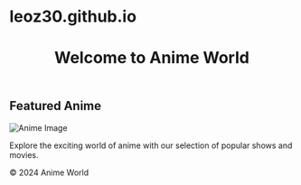 # leoz30.github.io
<!DOCTYPE html>
<html lang="en">
<head>
    <meta charset="UTF-8">
    <meta http-equiv="X-UA-Compatible" content="IE=edge">
    <meta name="viewport" content="width=device-width, initial-scale=1.0">
    <title>Anime-Themed Page</title>
</head>
<body>
    <header>
        <h1>Welcome to Anime World</h1>
    </header>
    <main>
        <section>
            <h2>Featured Anime</h2>
            <img src="https://i.pximg.net/img-master/img/2024/05/04/11/49/10/118414972_p0_master1200.jpg" alt="Anime Image">
            <p>Explore the exciting world of anime with our selection of popular shows and movies.</p>
        </section>
    </main>
    <footer>
        <p>&copy; 2024 Anime World</p>
    </footer>
</body>
</html>

